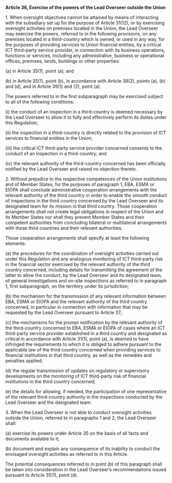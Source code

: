 **Article 36, Exercise of the powers of the Lead Overseer outside the Union**

  


1\. When oversight objectives cannot be attained by means of interacting with the subsidiary set up for the purpose of Article 31(12), or by exercising oversight activities on premises located in the Union, the Lead Overseer may exercise the powers, referred to in the following provisions, on any premises located in a third-country which is owned, or used in any way, for the purposes of providing services to Union financial entities, by a critical ICT third-party service provider, in connection with its business operations, functions or services, including any administrative, business or operational offices, premises, lands, buildings or other properties:

(a) in Article 35(1), point (a); and

(b) in Article 35(1), point (b), in accordance with Article 38(2), points (a), (b) and (d), and in Article 39(1) and (2), point (a).

The powers referred to in the first subparagraph may be exercised subject to all of the following conditions:

(i) the conduct of an inspection in a third-country is deemed necessary by the Lead Overseer to allow it to fully and effectively perform its duties under this Regulation;

(ii) the inspection in a third-country is directly related to the provision of ICT services to financial entities in the Union;

(iii) the critical ICT third-party service provider concerned consents to the conduct of an inspection in a third-country; and

(iv) the relevant authority of the third-country concerned has been officially notified by the Lead Overseer and raised no objection thereto.

  


2\. Without prejudice to the respective competences of the Union institutions and of Member States, for the purposes of paragraph 1, EBA, ESMA or EIOPA shall conclude administrative cooperation arrangements with the relevant authority of the third country in order to enable the smooth conduct of inspections in the third country concerned by the Lead Overseer and its designated team for its mission in that third country. Those cooperation arrangements shall not create legal obligations in respect of the Union and its Member States nor shall they prevent Member States and their competent authorities from concluding bilateral or multilateral arrangements with those third countries and their relevant authorities.

Those cooperation arrangements shall specify at least the following elements:

(a) the procedures for the coordination of oversight activities carried out under this Regulation and any analogous monitoring of ICT third-party risk in the financial sector exercised by the relevant authority of the third country concerned, including details for transmitting the agreement of the latter to allow the conduct, by the Lead Overseer and its designated team, of general investigations and on-site inspections as referred to in paragraph 1, first subparagraph, on the territory under its jurisdiction;

(b) the mechanism for the transmission of any relevant information between EBA, ESMA or EIOPA and the relevant authority of the third country concerned, in particular in connection with information that may be requested by the Lead Overseer pursuant to Article 37;

(c) the mechanisms for the prompt notification by the relevant authority of the third-country concerned to EBA, ESMA or EIOPA of cases where an ICT third-party service provider established in a third country and designated as critical in accordance with Article 31(1), point (a), is deemed to have infringed the requirements to which it is obliged to adhere pursuant to the applicable law of the third country concerned when providing services to financial institutions in that third country, as well as the remedies and penalties applied;

(d) the regular transmission of updates on regulatory or supervisory developments on the monitoring of ICT third-party risk of financial institutions in the third country concerned;

(e) the details for allowing, if needed, the participation of one representative of the relevant third-country authority in the inspections conducted by the Lead Overseer and the designated team.

  


3\. When the Lead Overseer is not able to conduct oversight activities outside the Union, referred to in paragraphs 1 and 2, the Lead Overseer shall:

(a) exercise its powers under Article 35 on the basis of all facts and documents available to it;

(b) document and explain any consequence of its inability to conduct the envisaged oversight activities as referred to in this Article.

The potential consequences referred to in point (b) of this paragraph shall be taken into consideration in the Lead Overseer’s recommendations issued pursuant to Article 35(1), point (d).